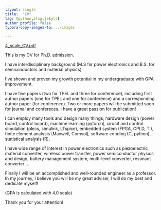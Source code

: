 ```yaml
---
layout: single
title:  "CV"
tag: [python,blog,jekyll]
author_profile: false
typora-copy-images-to: ..\images

---
```


 [4_scale_CV.pdf](..\materials\4_scale_CV.pdf) 

This is my CV for Ph.D. admission.

I have interdisciplinary background (M.S for power electronics and B.S. for semiconductors and material physics)

I've shown and proven my growth potential in my undergraduate with GPA improvement.

I have five papers (two for TPEL and three for conference), including first author papers (one for TPEL and one for conference) and a corresponding author paper (for conference). Two or more papers will be submitted soon for journal and confereces. I have a great passion for publication!

I can employ many tools and design many things; hardware design (power board, control board), machine learning (pytorch), cirucit and control simulation (plecs, simulink, LTspice), embedded system (FPGA, CPLD, TI), finite element analysis (Maxwell, Comsol), software conding (C, python), statistical analysis (R).

I have wide range of interest in power electronics such as piezoelectric material converter, wireless power transfer, power semiconductor physics and design, battery management system, multi-level converter, resonant converter ...

Finally I will be an accomplished and well-rounded engineer as a professor. In my journey, I believe you will be my great adviser, I will do my best and dedicate myself!

(GPA is calculated with 4.0 scale)

Thank you for your attention!